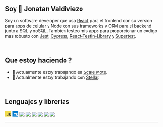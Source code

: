 ## Soy 👋  Jonatan Valdiviezo
Soy un software developer que usa [React](https://reactjs.org) para el frontend con su version para apps de celular y [Node](https://nodejs.org/es/docs) con sus frameworks y ORM para el backend junto a SQL y noSQL. Tambien testeo mis apps para proporcionar un codigo mas robusto con [Jest](https://jestjs.io/docs/getting-started), [Cypress](https://cypress.io/), [React-Testin-Library](https://testing-library.com/docs/) y [Supertest](https://github.com/ladjs/supertest#readme).


<br />

## Que estoy haciendo ?

- 🔭 Actualmente estoy trabajando en [Scale Mote](https://scalemote.co/).
- 🌱 Actualmente estoy trabajando con [Stellar](https://developers.stellar.org/docs).

<br />

## Lenguajes y librerias
<code><img height="20" src="https://raw.githubusercontent.com/github/explore/80688e429a7d4ef2fca1e82350fe8e3517d3494d/topics/javascript/javascript.png"></code>
<code><img height="20" src="https://raw.githubusercontent.com/github/explore/80688e429a7d4ef2fca1e82350fe8e3517d3494d/topics/typescript/typescript.png"></code>
<code><img height="20" src="https://res.cloudinary.com/damjxqb5f/image/upload/v1694294339/node-js_pmsnsm.svg"></code>
<code><img height="20" src="https://res.cloudinary.com/damjxqb5f/image/upload/v1694293914/nest_swokfa.svg"></code>
<code><img height="20" src="https://res.cloudinary.com/damjxqb5f/image/upload/v1694293914/typeorm-logo-F243B34DEE-seeklogo.com_f6q9us.png"></code>
<code><img height="20" src="https://res.cloudinary.com/damjxqb5f/image/upload/v1694293913/icons8-mysql_p99lyr.svg"></code>
<code><img height="20" src="https://res.cloudinary.com/damjxqb5f/image/upload/v1694294002/next-js_zdhmwk.svg"></code>
<code><img height="20" src="https://res.cloudinary.com/damjxqb5f/image/upload/v1694294157/stellar_y4lwhn.svg"></code>

---

